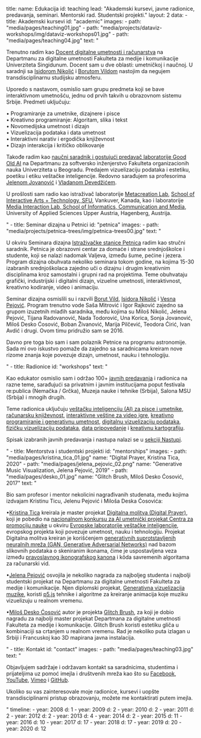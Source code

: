 title: 
    name: Edukacija
id: teaching
lead: "Akademski kursevi, javne radionice, predavanja, seminari. Mentorski rad. Studentski projekti."
layout: 2
data:
    - title: Akademski kursevi
      id: "academic"
      images: 
        - path: "media/pages/teaching01.jpg"
        - path: "media/projects/dataviz-workshops/img/dataviz-workshops01.jpg"
        - path: "media/pages/teaching04.jpg"
      text: "<p>Trenutno radim kao <a href='https://fmk.singidunum.ac.rs/profesori/uros-krcadinac/' target='_blank'>Docent digitalne umetnosti i računarstva</a> na Departmanu za digitalne umetnosti Fakulteta za medije i komunikacije Univerziteta Singidunum. Docent sam u dve oblasti: umetničkoj i naučnoj. U saradnji sa <a href='https://fmk.singidunum.ac.rs/profesori/isidora-nikolic/' target='_blank'>Isidorom Nikolić</a> i <a href='https://fmk.singidunum.ac.rs/profesori/borut-vild/' target='_blank'>Borutom Vildom</a> nastojim da negujem transdisciplinarnu studijsku atmosferu.</p> 
<p>Uporedo s nastavom, osmislio sam grupu predmeta koji se bave interaktivnom umetnošću, jednu od prvih takvih u obrazovnom sistemu Srbije. Predmeti uključuju:</p>
<p><span class='italic-style'>
<span class='bullet-padding'>•</span> Programiranje za umetnike, dizajnere i pisce<br>
<span class='bullet-padding'>•</span> Kreativno programiranje: Algoritam, slika i tekst<br>
<span class='bullet-padding'>•</span> Novomedijska umetnost i dizajn<br>
<span class='bullet-padding'>•</span> Vizuelizacija podataka i data umetnost<br>
<span class='bullet-padding'>•</span> Interaktivni narativ i ergodička književnost<br>
<span class='bullet-padding'>•</span> Dizajn interakcija i kritičko oblikovanje</span></p>
<p>Takođe radim kao <a href='http://goodoldai.org/' target='_blank'>naučni saradnik i gostujući predavač laboratorije Good Old AI</a> na Departmanu za softversko inženjerstvo Fakulteta organizacionih nauka Univerziteta u Beogradu. Predajem vizuelizaciju podataka i estetiku, poetiku i etiku veštačke inteligencije. Redovno sarađujem sa profesorima <a href='https://jelenajovanovic.net/' target='_blank'>Jelenom Jovanović</a> i <a href='http://devedzic.fon.bg.ac.rs/' target='_blank'>Vladanom Devedžićem</a>.</p>
<p>U prošlosti sam radio kao istraživač laboratorije <a href='http://metacreation.net/' target='_blank'>Metacreation Lab</a>, <a href='http://www.sfu.ca/siat.html' target='_blank'>School of Interactive Arts + Technology, SFU</a>, Vankuver, Kanada, kao i laboratorije <a href='http://mi-lab.org/' target='_blank'>Media Interaction Lab,  School of Informatics, Communication and Media</a>, University of Applied Sciences Upper Austria, Hagenberg, Austrija.</p>" 
    - title: Seminar dizajna u Petnici
      id: "petnica"
      images: 
        - path: "media/projects/petnica-trees/img/petnica-trees00.jpg"
      text: "<p>U okviru Seminara dizajna <a href='http://petnica.rs/' target='_blank'>Istraživačke stanice Petnica</a> radim kao stručni saradnik. Petnica je obrazovni centar za domaće i strane srednjoškolce i studente, koji se nalazi nadomak Valjeva, između šume, pećine i jezera. Program dizajna obuhvata nekoliko seminara tokom godine, na kojima 15-30 izabranih srednjoškolaca zajedno uči o dizajnu i drugim kreativnim disciplinama kroz samostalni i grupni rad na projektima. Teme obuhvataju grafički, industrijski i digitalni dizajn, vizuelne umetnosti, interaktivnost, kreativno kodiranje, video i animaciju.</p>
<p>Seminar dizajna osmislili su i razvili <a href='https://www.designed.rs/intervju/borut_vild' target='_blank'>Borut Vild</a>, <a href='https://www.designed.rs/intervju/isidora_nikolic' target='_blank'>Isidora Nikolić</a> i <a href='https://www.fsu.edu.rs/en/professor-vesna-pejovic/' target='_blank'>Vesna Pejović</a>. Program trenutno vode Saša Mitrović i Igor Rajković zajedno sa grupom izuzetnih mlađih saradnika, među kojima su Miloš Nikolić, Jelena Pejović, Tijana Radovanović, Nada Todorović, Una Korica, Sonja Jovanović, Miloš Desko Ćosović, Boban Živanović, Marija Pilčević, Teodora Ćirić, Ivan Avdić i drugi. Ovom timu pridružio sam se 2016.</p>
<p>Davno pre toga bio sam i sam polaznik Petnice na programu astronomije. Sada mi ovo iskustvo pomaže da zajedno sa saradnicama kreiram nove rizome znanja koje povezuje dizajn, umetnost, nauku i tehnologiju.</p>"
    - title: Radionice
      id: "workshops"
      text: "<p>Kao edukator osmislio sam i održao 100+ <a href='/rad/nastupi/'>javnih predavanja</a> i radionica na razne teme, sarađujući sa privatnim i javnim institucijama poput festivala re:publica (Nemačka / Grčka), Muzeja nauke i tehnike (Srbija), Salona MSU (Srbija) i mnogih drugih.</p>
<p>Teme radionica uključuju <a href='/rad/projekti/ai-art-workshops/'>veštačku inteligenciju (AI) za pisce i umetnike</a>, <a href='/rad/projekti/optimized-poetry'>računarsku književnost</a>, <a href='/rad/projekti/gamejam/'>interaktivne veštine za video igre</a>, <a href='/rad/projekti/gen-art-workshops/'>kreativno programiranje i generativnu umetnost</a>, <a href='/rad/projekti/dataviz-workshops/'>digitalnu vizuelizaciju podataka</a>, <a href='/rad/projekti/physical-dataviz-workshops/'>fizičku vizuelizaciju podataka</a>, <a href='/rad/projekti/data-storytelling-workshops/'>data pripovedanje</a> i <a href='/rad/projekti/kis-kafanas/'>kreativnu kartografiju</a>.</p>
<p>Spisak izabranih javnih predavanja i nastupa nalazi se u <a href='/rad/nastupi/'>sekciji Nastupi</a>.</p>"
    - title: Mentorstva i studentski projekti
      id: "mentorships"
      images: 
        - path: "media/pages/kristina_tica_01.jpg"
          name: "<span class='italic-style'>Digital Prayer</span>, Kristina Tica, 2020"
        - path: "media/pages/jelena_pejovic_02.png"
          name: "<span class='italic-style'>Generative Music Visualization</span>, Jelena Pejović, 2019"
        - path: "media/pages/desko_01.jpg"
          name: "<span class='italic-style'>Glitch Brush</span>, Miloš Desko Ćosović, 2017"
      text: "<p>Bio sam profesor i mentor nekolicini nagrađivanih studenata, među kojima izdvajam Kristinu Ticu, Jelenu Pejović i Miloša Deska Ćosovića:</p>
<p><span class='bullet-padding'>•</span><a href='https://ticakristina.com/' target='_blank'>Kristina Tica</a> kreirala je master projekat <span class='italic-style'><a href='https://ticakristina.com/Digital-Prayer' target='_blank'>Digitalna molitva (Digital Prayer)</a></span>, koji je pobedio na <a href='http://www.seecult.org/konkurs/poziv-za-ucesce-u-projektu-evropska-laboratorija-vestacke-inteligencije' target='_blank'>nacionalnom konkursu za AI umetnički projekat Centra za promociju nauke</a> u okviru <a href='https://ars.electronica.art/ailab/en/' target='_blank'>Evropske laboratorije veštačke inteligencije</a>, evropskog projekta koji povezuje umetnost, nauku i tehnologiju. Projekat <span class='italic-style'>Digitalna molitva</span> kreiran je korišćenjem <a href='https://en.wikipedia.org/wiki/Generative_adversarial_network' target='_blank'>generativnih suprotstavljenih neuralnih mreža (GAN, Generative Adversarial Networks)</a> nad bazom slikovnih podataka o skeniranim ikonama, čime je uspostavljena veza između <a href='https://en.wikipedia.org/wiki/Icon' target='_blank'>pravoslavnog ikonografskog kanona</a> i kôda savremenih algoritama za računarski vid.</p>
<p><span class='bullet-padding'>•</span><a href='https://www.instagram.com/sunflower0306/?hl=en' target='_blank'>Jelena Pejović</a> osvojila je nekoliko nagrada za najboljeg studenta i najbolji studentski projekat na Departmanu za digitalne umetnosti Fakulteta za medije i komunikacije. Njen diplomski projekat, <span class='italic-style'><a href='https://www.instagram.com/p/BrgPt37gOTX/' target='_blank'>Generativna vizuelizacija muzike</a></span>, koristi <a href='https://p5js.org/' target='_blank'>p5.js</a> tehnike i algoritme za kreiranje animacija koje muziku vizuelizuju u realnom vremenu.</p> 
<p><span class='bullet-padding'>•</span><a href='http://lakrc.com/' target='_blank'>Miloš Desko Ćosović</a> autor je projekta <span class='italic-style'><a href='https://www.amicentre.biz/residence-de-Milos-Cosovic-Desko.html?lang=fr' target='_blank'>Glitch Brush</a></span>, za koji je dobio nagradu za najbolji master projekat Departmana za digitalne umetnosti Fakulteta za medije i komunikacije. Glitch Brush koristi estetiku gliča u kombinaciji sa crtanjem u realnom vremenu. Rad je nekoliko puta izlagan u Srbiji i Francuskoj kao 3D mapirana javna instalacija.</p>"
    - title: Kontakt
      id: "contact"
      images: 
        - path: "media/pages/teaching03.jpg"
      text: "<p>Objavljujem sadržaje i održavam kontakt sa saradnicima, studentima i prijateljima uz pomoć imejla i društvenih mreža kao što su <a href='https://www.facebook.com/uros.krcadinac' target='_blank'>Facebook</a>, <a href='https://www.youtube.com/user/uroskrcadinac' target='_blank'>YouTube</a>, <a href='https://vimeo.com/user11041734' target='_blank'>Vimeo</a> i <a href='https://github.com/parthenocissus' target='_blank'>GitHub</a>.</p>
<p>Ukoliko su vas zainteresovale moje radionice, kursevi i uopšte transdisciplinarni pristup obrazovanju, možete me kontaktirati putem imejla.</p>"
timeline:
    - year: 2008
      d: 1
    - year: 2009
      d: 2
    - year: 2010
      d: 2
    - year: 2011
      d: 2
    - year: 2012
      d: 2
    - year: 2013
      d: 4
    - year: 2014
      d: 2
    - year: 2015
      d: 11
    - year: 2016
      d: 10
    - year: 2017
      d: 17
    - year: 2018
      d: 17
    - year: 2019
      d: 20
    - year: 2020
      d: 12